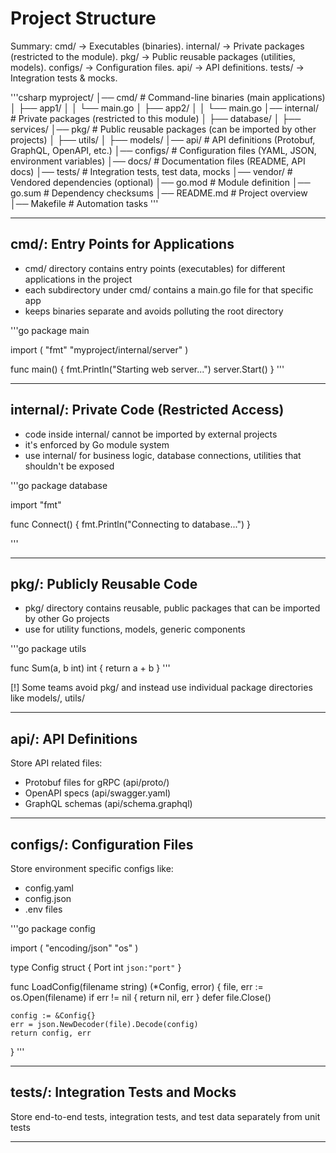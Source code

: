 # Project Structure

Summary:
cmd/ → Executables (binaries).
internal/ → Private packages (restricted to the module).
pkg/ → Public reusable packages (utilities, models).
configs/ → Configuration files.
api/ → API definitions.
tests/ → Integration tests & mocks.

'''csharp
myproject/
│── cmd/          # Command-line binaries (main applications)
│   ├── app1/
│   │   └── main.go
│   ├── app2/
│   │   └── main.go
│── internal/     # Private packages (restricted to this module)
│   ├── database/
│   ├── services/
│── pkg/          # Public reusable packages (can be imported by other projects)
│   ├── utils/
│   ├── models/
│── api/          # API definitions (Protobuf, GraphQL, OpenAPI, etc.)
│── configs/      # Configuration files (YAML, JSON, environment variables)
│── docs/         # Documentation files (README, API docs)
│── tests/        # Integration tests, test data, mocks
│── vendor/       # Vendored dependencies (optional)
│── go.mod        # Module definition
│── go.sum        # Dependency checksums
│── README.md     # Project overview
│── Makefile      # Automation tasks
'''

---

## cmd/: Entry Points for Applications

- cmd/ directory contains entry points (executables) for different applications in the project
- each subdirectory under cmd/ contains a main.go file for that specific app
- keeps binaries separate and avoids polluting the root directory 

'''go
package main

import (
	"fmt"
	"myproject/internal/server"
)

func main() {
	fmt.Println("Starting web server...")
	server.Start()
}
'''

---

## internal/: Private Code (Restricted Access)

- code inside internal/ cannot be imported by external projects
- it's enforced by Go module system
- use internal/ for business logic, database connections, utilities that shouldn't be exposed

'''go
package database

import "fmt"

func Connect() {
	fmt.Println("Connecting to database...")
}

'''

---

## pkg/: Publicly Reusable Code

- pkg/ directory contains reusable, public packages that can be imported by other Go projects
- use for utility functions, models, generic components

'''go
package utils

func Sum(a, b int) int {
	return a + b
}
'''

[!] Some teams avoid pkg/ and instead use individual package directories like models/, utils/

--- 

## api/: API Definitions

Store API related files:
- Protobuf files for gRPC (api/proto/)
- OpenAPI specs (api/swagger.yaml)
- GraphQL schemas (api/schema.graphql)

---

## configs/: Configuration Files

Store environment specific configs like:
- config.yaml
- config.json
- .env files

'''go
package config

import (
	"encoding/json"
	"os"
)

type Config struct {
	Port int `json:"port"`
}

func LoadConfig(filename string) (*Config, error) {
	file, err := os.Open(filename)
	if err != nil {
		return nil, err
	}
	defer file.Close()

	config := &Config{}
	err = json.NewDecoder(file).Decode(config)
	return config, err
}
'''

---

## tests/: Integration Tests and Mocks

Store end-to-end tests, integration tests, and test data separately from unit tests

---
